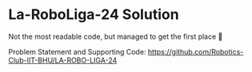 # La-RoboLiga-24 Solution

Not the most readable code, but managed to get the first place 🤪

Problem Statement and Supporting Code: https://github.com/Robotics-Club-IIT-BHU/LA-ROBO-LIGA-24
